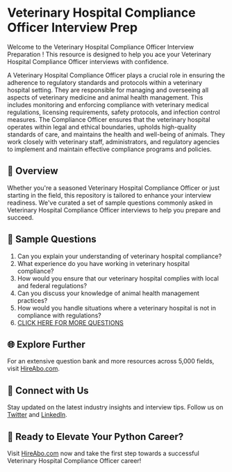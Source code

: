 # Veterinary Hospital Compliance Officer Interview Prep

Welcome to the Veterinary Hospital Compliance Officer Interview Preparation ! This resource is designed to help you ace your Veterinary Hospital Compliance Officer interviews with confidence.

A Veterinary Hospital Compliance Officer plays a crucial role in ensuring the adherence to regulatory standards and protocols within a veterinary hospital setting. They are responsible for managing and overseeing all aspects of veterinary medicine and animal health management. This includes monitoring and enforcing compliance with veterinary medical regulations, licensing requirements, safety protocols, and infection control measures. The Compliance Officer ensures that the veterinary hospital operates within legal and ethical boundaries, upholds high-quality standards of care, and maintains the health and well-being of animals. They work closely with veterinary staff, administrators, and regulatory agencies to implement and maintain effective compliance programs and policies.

## 🚀 Overview

Whether you're a seasoned Veterinary Hospital Compliance Officer or just starting in the field, this repository is tailored to enhance your interview readiness. We've curated a set of sample questions commonly asked in Veterinary Hospital Compliance Officer interviews to help you prepare and succeed.

## 📝 Sample Questions

1. Can you explain your understanding of veterinary hospital compliance?
2. What experience do you have working in veterinary hospital compliance?
3. How would you ensure that our veterinary hospital complies with local and federal regulations?
4. Can you discuss your knowledge of animal health management practices?
5. How would you handle situations where a veterinary hospital is not in compliance with regulations?
6. [CLICK HERE FOR MORE QUESTIONS](https://hireabo.com/job/24_3_25/Veterinary%20Hospital%20Compliance%20Officer)

## 🌐 Explore Further

For an extensive question bank and more resources across 5,000 fields, visit [HireAbo.com](https://www.hireabo.com).

## 📱 Connect with Us

Stay updated on the latest industry insights and interview tips. Follow us on [Twitter](https://twitter.com/hireabo) and [LinkedIn](https://www.linkedin.com/in/hire-abo-3609972a8/).

## 🚀 Ready to Elevate Your Python Career?

Visit [HireAbo.com](https://www.hireabo.com) now and take the first step towards a successful Veterinary Hospital Compliance Officer career!